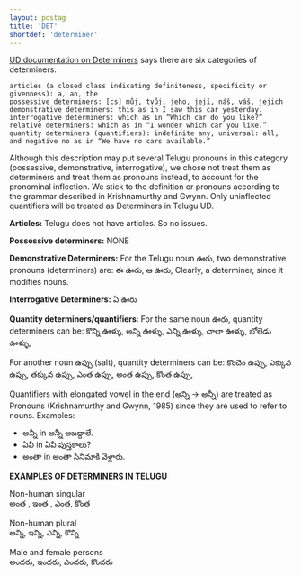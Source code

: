 ```yaml
---
layout: postag
title: 'DET'
shortdef: 'determiner'
---
```


[UD documentation on Determiners](http://universaldependencies.org/u/pos/DET.html) says there are six categories of determiners:

>
    articles (a closed class indicating definiteness, specificity or givenness): a, an, the
    possessive determiners: [cs] můj, tvůj, jeho, její, náš, váš, jejich
    demonstrative determiners: this as in I saw this car yesterday.
    interrogative determiners: which as in “Which car do you like?”
    relative determiners: which as in “I wonder which car you like.”
    quantity determiners (quantifiers): indefinite any, universal: all, and negative no as in “We have no cars available.”

Although this description may put several Telugu pronouns in this category (possessive, demonstrative, interrogative), we chose not treat them as determiners and treat them as pronouns instead, to account for the pronominal inflection. We stick to the definition or pronouns according to the grammar described in Krishnamurthy and Gwynn. Only uninflected quantifiers will be treated as Determiners in Telugu UD. 

**Articles:** Telugu does not have articles. So no issues.

**Possessive determiners:** NONE

**Demonstrative Determiners:**
For the Telugu noun ఊరు, two demonstrative pronouns (determiners) are:
ఈ ఊరు, ఆ ఊరు,
Clearly, a determiner, since it modifies nouns.

**Interrogative Determiners:**  ఏ ఊరు 

**Quantity determiners/quantifiers**: 
For the same noun ఊరు, quantity determiners can be: కొన్ని ఊళ్ళు, అన్ని ఊళ్ళు, ఎన్ని ఊళ్ళు, చాలా ఊళ్ళు, బోలెడు ఊళ్ళు, 

For another noun ఉప్పు (salt), quantity determiners can be: కొంచెం ఉప్పు, ఎక్కువ ఉప్పు, తక్కువ ఉప్పు, ఎంత ఉప్పు, అంత ఉప్పు, కొంత ఉప్పు,

Quantifiers with elongated vowel in the end (అన్ని -> అన్నీ) are treated as Pronouns (Krishnamurthy and Gwynn, 1985) since they are used to refer to nouns. Examples:
* అన్నీ in అన్నీ అబద్దాలే. 
* ఏవీ in ఏవీ పుస్తకాలు?
* అంతా in అంతా సినిమాకి వెళ్లారు. 

**EXAMPLES OF DETERMINERS IN TELUGU**

Non-human singular  
అంత , ఇంత , ఎంత, కొంత

Non-human plural  
అన్ని, ఇన్ని, ఎన్ని, కొన్ని

Male and female persons  
అందరు, ఇందరు, ఎందరు, కొందరు 





